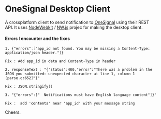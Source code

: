 OneSignal Desktop Client
==========================

A crossplatform client to send notification to [OneSignal][2] using their REST API. It uses [NodeWebkit][1] / [NW.js][1] projec for making the desktop client.          



#### Errors I encounter and the fixes

	1. {"errors":["app_id not found. You may be missing a Content-Type: application/json header."]}

	Fix : Add app_id in data and Content-Type in header

	2. responseText : "{"status":400,"error":"There was a problem in the JSON you submitted: unexpected character at line 1, column 1 [parse.c:652]"}"

	Fix : JSON.stringify()

	3. "{"errors":["  Notifications must have English language content"]}"
	
	Fix :  add 'contents' near 'app_id' with your message string          



Cheers.











[1]: https://github.com/nwjs/nw.js
[2]: https://onesignal.com/








